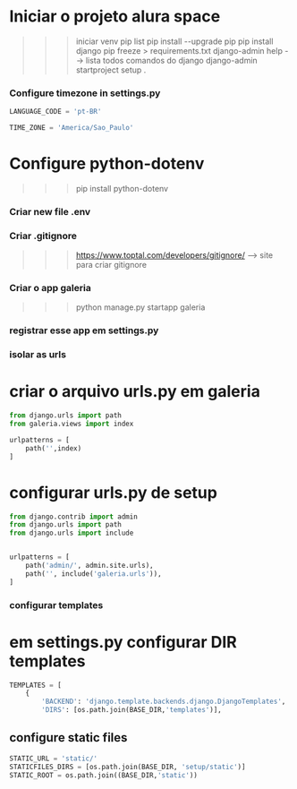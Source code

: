# Iniciar o projeto alura space
>>> iniciar venv
>>> pip list
>>> pip install --upgrade pip
>>> pip install django
>>> pip freeze > requirements.txt
>>> django-admin help --> lista todos comandos do django
>>> django-admin startproject setup .

### Configure timezone in settings.py

```py
LANGUAGE_CODE = 'pt-BR'

TIME_ZONE = 'America/Sao_Paulo'
```
# Configure python-dotenv
>>> pip install python-dotenv
### Criar new file .env
### Criar .gitignore
>>> https://www.toptal.com/developers/gitignore/ --> site para criar gitignore

### Criar o app galeria
>>> python manage.py startapp galeria
### registrar esse app em settings.py

### isolar as urls 
# criar o arquivo urls.py em galeria
```py
from django.urls import path
from galeria.views import index

urlpatterns = [
    path('',index)
]
```
# configurar urls.py de setup
```python
from django.contrib import admin
from django.urls import path
from django.urls import include


urlpatterns = [
    path('admin/', admin.site.urls),
    path('', include('galeria.urls')),
]

```
### configurar templates
# em settings.py configurar DIR templates
```py
TEMPLATES = [
    {
        'BACKEND': 'django.template.backends.django.DjangoTemplates',
        'DIRS': [os.path.join(BASE_DIR,'templates')],
```

## configure static files
```py
STATIC_URL = 'static/'
STATICFILES_DIRS = [os.path.join(BASE_DIR, 'setup/static')]
STATIC_ROOT = os.path.join((BASE_DIR,'static'))
```
